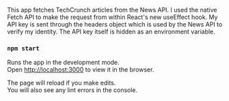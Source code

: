 This app fetches TechCrunch articles from the News API. I used the native Fetch API to make the request from within React's new useEffect hook. My API key is sent through the headers object which is used by the News API to verify my identity. The API key itself is hidden as an environment variable. 

### `npm start`

Runs the app in the development mode.<br>
Open [http://localhost:3000](http://localhost:3000) to view it in the browser.

The page will reload if you make edits.<br>
You will also see any lint errors in the console.
